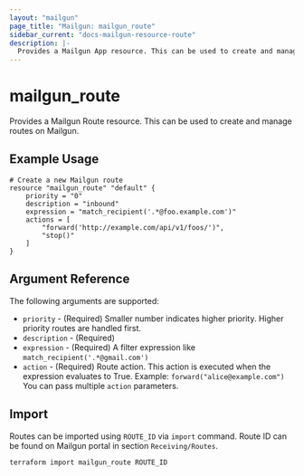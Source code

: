```yaml
---
layout: "mailgun"
page_title: "Mailgun: mailgun_route"
sidebar_current: "docs-mailgun-resource-route"
description: |-
  Provides a Mailgun App resource. This can be used to create and manage applications on Mailgun.
---
```


# mailgun\_route

Provides a Mailgun Route resource. This can be used to create and manage routes on Mailgun.

## Example Usage

```hcl
# Create a new Mailgun route
resource "mailgun_route" "default" {
    priority = "0"
    description = "inbound"
    expression = "match_recipient('.*@foo.example.com')"
    actions = [
        "forward('http://example.com/api/v1/foos/')",
        "stop()"
    ]
}
```

## Argument Reference

The following arguments are supported:

* `priority` - (Required) Smaller number indicates higher priority. Higher priority routes are handled first.
* `description` - (Required)
* `expression` - (Required) A filter expression like `match_recipient('.*@gmail.com')`
* `action` - (Required) Route action. This action is executed when the expression evaluates to True. Example: `forward("alice@example.com")` You can pass multiple `action` parameters.

## Import

Routes can be imported using `ROUTE_ID` via `import` command. Route ID can be found on Mailgun portal in section `Receiving/Routes`.

```hcl
terraform import mailgun_route ROUTE_ID
```